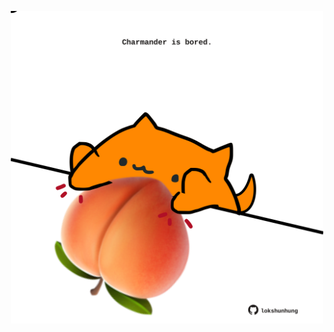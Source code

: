 <!-- built at 29/08/2022, 24:01:55 UTC -->
<p align="center">
  <img width="500" height="500" src="./ReadmeImage.svg">
</p>

